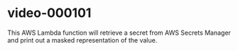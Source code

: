 # video-000101
This AWS Lambda function will retrieve a secret from AWS Secrets Manager and print out a masked representation of the value.